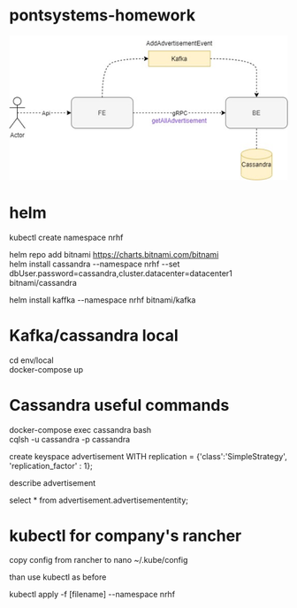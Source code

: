 # pontsystems-homework

![](diagram.jpg)


# helm  

kubectl create namespace nrhf
  
helm repo add bitnami https://charts.bitnami.com/bitnami  
helm install cassandra --namespace nrhf --set dbUser.password=cassandra,cluster.datacenter=datacenter1 bitnami/cassandra

helm install kaffka --namespace nrhf bitnami/kafka



# Kafka/cassandra local  
cd env/local  
docker-compose up

# Cassandra useful commands  
docker-compose exec cassandra bash  
cqlsh -u cassandra -p cassandra  


create keyspace advertisement WITH replication = {'class':'SimpleStrategy', 'replication_factor' : 1};  

describe advertisement  

select * from advertisement.advertisemententity;

# kubectl for company's rancher 

copy config from rancher to
nano ~/.kube/config

than use kubectl as before

kubectl apply -f [filename] --namespace nrhf
